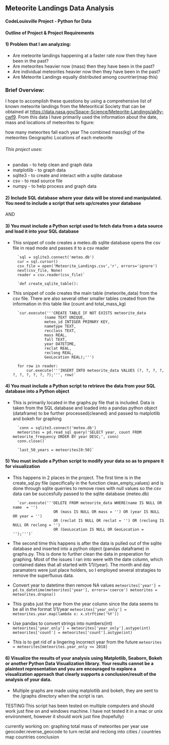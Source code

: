 ## Meteorite Landings Data Analysis
#### CodeLouisville Project - Python for Data

#### Outline of Project & Project Requirements

#### 1)  Problem that I am analyzing: 
    
* Are meteorite landings happening at a faster rate now then they have been in the past?
* Are meteorites heavier now (mass) then they have been in the past? 
* Are individual meteorites heavier now then they have been in the past?
* Are Meteorite Landings equally distributed among countrier(map this)

### Brief Overview:
    
I hope to accomplish these questions by using a comprehensive list of known meteorite landings from the Meteoritical Society
that can be obtained at https://data.nasa.gov/Space-Science/Meteorite-Landings/ak9y-cwf9.
From this data I have primarily used the information about the date, mass and locations of meteorites to figure:
    
how many meteorites fall each year
The combined mass(kg) of the meteorites
Geographic Locations of each meteorite

###### This project uses:

* pandas - to help clean and graph data
* matplotlib - to graph data
* sqlite3 - to create and interact with a sqlite database
* csv - to read source file
* numpy - to help process and graph data


#### 2)  Include SQL database where your data will be stored and manipulated.  You need to include a script that sets up/creates your database
AND
#### 3)  You must include a Python script used to fetch data from a data source and load it into your SQL database

* This snippet of code creates a meteo.db sqlite database opens the csv file in read mode and passes it to a csv reader

        `sql = sqlite3.connect('meteo.db')
        cur = sql.cursor()
        csv_file = open('Meteorite_Landings.csv','r', errors='ignore')
        next(csv_file, None)
        reader = csv.reader(csv_file)`

        `def create_sqlite_table():


* This snippet of code creates the main table (meteorite_data) from the csv file.  There are also several other smaller tables created from the information in this table like (count and total_mass_kg)

        `cur.execute('''CREATE TABLE IF NOT EXISTS meteorite_data
                    (name TEXT UNIQUE, 
                    meteo_id INTIGER PRIMARY KEY,
                    nametype TEXT, 
                    recclass TEXT,
                    mass REAL, 
                    fall TEXT, 
                    year DATETIME, 
                    reclat REAL,
                    reclong REAL, 
                    GeoLocation REAL);''')

        for row in reader:
            cur.execute('''INSERT INTO meteorite_data VALUES (?, ?, ?, ?, ?, ?, ?, ?, ?, ?);''', row)`


#### 4)  You must include a Python script to retrieve the data from your SQL database into a Python object

* This is primarily located in the graphs.py file that is included.  Data is taken from the SQL database and loaded into a pandas python object (dataframe) to be further processed(cleaned) and passed to matplotlib and bokeh for graphing

        `conn = sqlite3.connect('meteo.db')
        meteorites = pd.read_sql_query('SELECT year, count FROM meteorite_frequency ORDER BY year DESC;', conn)
        conn.close()`

        `last_50_years = meteorites[0:50]`


#### 5)  You must include a Python script to modify your data so as to prepare it for visualization

* This happens in 2 places in the project.  The first time is in the create_sql.py file (specifically in the function clean_empty_values) and is done through sqlite querries to remove rows with null values so the csv data can be succesfully passed to the sqlite database (meteo.db)

        `cur.execute('''DELETE FROM meteorite_data WHERE(name IS NULL OR name  = '') 
                        OR (mass IS NULL OR mass = '') OR (year IS NULL OR year = '') 
                        OR (reclat IS NULL OR reclat = '') OR (reclong IS NULL OR reclong = '') 
                        OR (GeoLocation IS NULL OR GeoLocation = '');''')`



* The second time this happens is after the data is pulled out of the sqlite database and inserted into a python object (pandas dataframe) in graphs.py.  This is done to further clean the data in preperation for graphing.  Most of the issues I ran into were with the date column, which contained dates that all started with 1/1/(year).  The month and day paramaters were just place holders, so I employed several stratagies to remove the superfluous data.
            
* Convert year to datetime then remove NA values
        `meteorites['year'] = pd.to_datetime(meteorites['year'], errors='coerce')
        meteorites = meteorites.dropna()`

* This grabs just the year from the year column since the data seems to be all in the format 1/1/year
        `meteorites['year_only'] = meteorites.year.map(lambda x: x.strftime('%Y'))`

* Use pandas to convert strings into numbers(int)
        `meteorites['year_only'] = meteorites['year_only'].astype(int)
        meteorites['count'] = meteorites['count'].astype(int)`

* This is to get rid of a lingering incorrect year from the future
        `meteorites = meteorites[meteorites.year_only <= 2018]`


#### 6)  Visualize the results of your analysis using Matplotlib, Seaborn, Bokeh or another Python Data Visualization library. Your results cannot be a plaintext representation and you are encouraged to explore a visualization approach that clearly supports a conclusion/result of the analysis of your data.

* Multiple graphs are made using matplotlib and bokeh, they are sent to the /graphs directory when the script is ran.


TESTING:This script has been tested on multiple computers and should work just fine on and windows machine.  I have not tested it in a mac or unix environment, however it should work just fine (hopefully)


currently working on:
        graphing total mass of meteorites per year
        use geocoder.reverse_geocode to turn reclat and reclong into cities / countries
        map countries
        conclusion